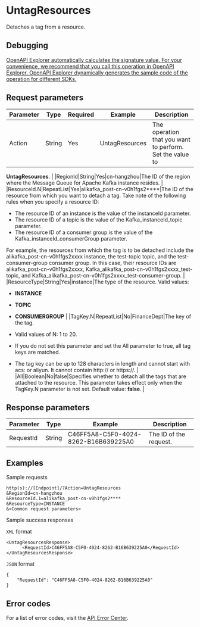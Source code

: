 # UntagResources

Detaches a tag from a resource.

## Debugging

[OpenAPI Explorer automatically calculates the signature value. For your convenience, we recommend that you call this operation in OpenAPI Explorer. OpenAPI Explorer dynamically generates the sample code of the operation for different SDKs.](https://api.aliyun.com/#product=alikafka&api=UntagResources&type=RPC&version=2019-09-16)

## Request parameters

|Parameter|Type|Required|Example|Description|
|---------|----|--------|-------|-----------|
|Action|String|Yes|UntagResources|The operation that you want to perform. Set the value to

**UntagResources**. |
|RegionId|String|Yes|cn-hangzhou|The ID of the region where the Message Queue for Apache Kafka instance resides. |
|ResourceId.N|RepeatList|Yes|alikafka\_post-cn-v0h1fgs2\*\*\*\*|The ID of the resource from which you want to detach a tag. Take note of the following rules when you specify a resource ID:

-   The resource ID of an instance is the value of the instanceId parameter.
-   The resource ID of a topic is the value of the Kafka\_instanceId\_topic parameter.
-   The resource ID of a consumer group is the value of the Kafka\_instanceId\_consumerGroup parameter.

For example, the resources from which the tag is to be detached include the alikafka\_post-cn-v0h1fgs2xxxx instance, the test-topic topic, and the test-consumer-group consumer group. In this case, their resource IDs are alikafka\_post-cn-v0h1fgs2xxxx, Kafka\_alikafka\_post-cn-v0h1fgs2xxxx\_test-topic, and Kafka\_alikafka\_post-cn-v0h1fgs2xxxx\_test-consumer-group. |
|ResourceType|String|Yes|instance|The type of the resource. Valid values:

-   **INSTANCE**
-   **TOPIC**
-   **CONSUMERGROUP** |
|TagKey.N|RepeatList|No|FinanceDept|The key of the tag.

-   Valid values of N: 1 to 20.
-   If you do not set this parameter and set the All parameter to true, all tag keys are matched.
-   The tag key can be up to 128 characters in length and cannot start with acs: or aliyun. It cannot contain http:// or https://. |
|All|Boolean|No|false|Specifies whether to detach all the tags that are attached to the resource. This parameter takes effect only when the TagKey.N parameter is not set. Default value: **false**. |

## Response parameters

|Parameter|Type|Example|Description|
|---------|----|-------|-----------|
|RequestId|String|C46FF5A8-C5F0-4024-8262-B16B639225A0|The ID of the request. |

## Examples

Sample requests

```
http(s)://[Endpoint]/?Action=UntagResources
&RegionId=cn-hangzhou
&ResourceId.1=alikafka_post-cn-v0h1fgs2****
&ResourceType=INSTANCE
&<Common request parameters>
```

Sample success responses

`XML` format

```
<UntagResourcesResponse>
      <RequestId>C46FF5A8-C5F0-4024-8262-B16B639225A0</RequestId>
</UntagResourcesResponse>
```

`JSON` format

```
{
    "RequestId": "C46FF5A8-C5F0-4024-8262-B16B639225A0"
}
```

## Error codes

For a list of error codes, visit the [API Error Center](https://error-center.alibabacloud.com/status/product/alikafka).


